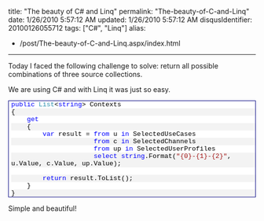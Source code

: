 title: "The beauty of C# and Linq"
permalink: "The-beauty-of-C-and-Linq"
date: 1/26/2010 5:57:12 AM
updated: 1/26/2010 5:57:12 AM
disqusIdentifier: 20100126055712
tags: ["C#", "Linq"]
alias:
 - /post/The-beauty-of-C-and-Linq.aspx/index.html
---
Today I faced the following challenge to solve: return all possible combinations of three source collections.

We are using C# and with Linq it was just so easy.
<!-- more -->

<div style="padding-bottom: 0px; margin: 0px; padding-left: 0px; padding-right: 0px; display: inline; float: none; padding-top: 0px" id="scid:9ce6104f-a9aa-4a17-a79f-3a39532ebf7c:4d864d53-59b3-4fa4-abf7-37489ccb240f" class="wlWriterEditableSmartContent"> <div style="border: #000080 1px solid; color: #000; font-family: 'Courier New', Courier, Monospace; font-size: 10pt"> <div style="background: #fff; max-height: 300px; overflow: auto"> <ol style="background: #ffffff; margin: 0; padding: 0 0 0 5px;"> <li><span style="color:#0000ff">public</span> <span style="color:#2b91af">List</span>&lt;<span style="color:#0000ff">string</span>&gt; Contexts</li> <li style="background: #f3f3f3">{</li> <li>&nbsp;&nbsp;&nbsp;&nbsp;<span style="color:#0000ff">get</span></li> <li style="background: #f3f3f3">&nbsp;&nbsp;&nbsp;&nbsp;{</li> <li>&nbsp;&nbsp;&nbsp;&nbsp;&nbsp;&nbsp;&nbsp;&nbsp;<span style="color:#0000ff">var</span> result = <span style="color:#0000ff">from</span> u <span style="color:#0000ff">in</span> SelectedUseCases</li> <li style="background: #f3f3f3">&nbsp;&nbsp;&nbsp;&nbsp;&nbsp;&nbsp;&nbsp;&nbsp;&nbsp;&nbsp;&nbsp;&nbsp;&nbsp;&nbsp;&nbsp;&nbsp;&nbsp;&nbsp;&nbsp;&nbsp;&nbsp;<span style="color:#0000ff">from</span> c <span style="color:#0000ff">in</span> SelectedChannels</li> <li>&nbsp;&nbsp;&nbsp;&nbsp;&nbsp;&nbsp;&nbsp;&nbsp;&nbsp;&nbsp;&nbsp;&nbsp;&nbsp;&nbsp;&nbsp;&nbsp;&nbsp;&nbsp;&nbsp;&nbsp;&nbsp;<span style="color:#0000ff">from</span> up <span style="color:#0000ff">in</span> SelectedUserProfiles</li> <li style="background: #f3f3f3">&nbsp;&nbsp;&nbsp;&nbsp;&nbsp;&nbsp;&nbsp;&nbsp;&nbsp;&nbsp;&nbsp;&nbsp;&nbsp;&nbsp;&nbsp;&nbsp;&nbsp;&nbsp;&nbsp;&nbsp;&nbsp;<span style="color:#0000ff">select</span> <span style="color:#0000ff">string</span>.Format(<span style="color:#a31515">"{0}-{1}-{2}"</span>, u.Value, c.Value, up.Value);</li> <li>&nbsp;</li> <li style="background: #f3f3f3">&nbsp;&nbsp;&nbsp;&nbsp;&nbsp;&nbsp;&nbsp;&nbsp;<span style="color:#0000ff">return</span> result.ToList();</li> <li>&nbsp;&nbsp;&nbsp;&nbsp;}</li> <li style="background: #f3f3f3">}</li> </ol> </div> </div> </div>

Simple and beautiful!
